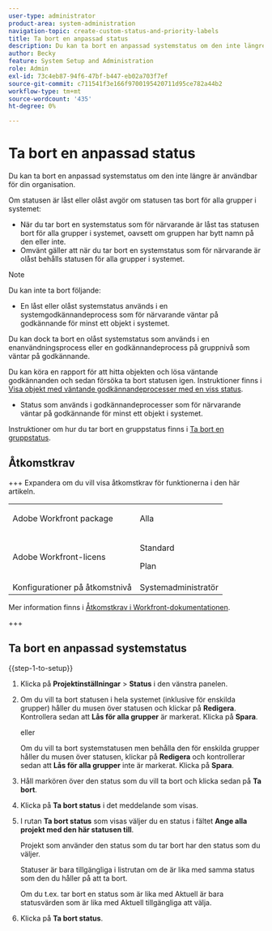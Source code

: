 ```yaml
---
user-type: administrator
product-area: system-administration
navigation-topic: create-custom-status-and-priority-labels
title: Ta bort en anpassad status
description: Du kan ta bort en anpassad systemstatus om den inte längre är användbar för din organisation.
author: Becky
feature: System Setup and Administration
role: Admin
exl-id: 73c4eb87-94f6-47bf-b447-eb02a703f7ef
source-git-commit: c711541f3e166f9700195420711d95ce782a44b2
workflow-type: tm+mt
source-wordcount: '435'
ht-degree: 0%

---
```


# Ta bort en anpassad status

Du kan ta bort en anpassad systemstatus om den inte längre är användbar för din organisation.

Om statusen är låst eller olåst avgör om statusen tas bort för alla grupper i systemet:

* När du tar bort en systemstatus som för närvarande är låst tas statusen bort för alla grupper i systemet, oavsett om gruppen har bytt namn på den eller inte.
* Omvänt gäller att när du tar bort en systemstatus som för närvarande är olåst behålls statusen för alla grupper i systemet.


>[!NOTE]
>
>Du kan inte ta bort följande:
>
>* En låst eller olåst systemstatus används i en systemgodkännandeprocess som för närvarande väntar på godkännande för minst ett objekt i systemet.
>
>  Du kan dock ta bort en olåst systemstatus som används i en enanvändningsprocess eller en godkännandeprocess på gruppnivå som väntar på godkännande.
>
>  Du kan köra en rapport för att hitta objekten och lösa väntande godkännanden och sedan försöka ta bort statusen igen. Instruktioner finns i [Visa objekt med väntande godkännandeprocesser med en viss status](../../../administration-and-setup/customize-workfront/creating-custom-status-and-priority-labels/list-objects-pending-approval-certain-status.md).
>
>* Status som används i godkännandeprocesser som för närvarande väntar på godkännande för minst ett objekt i systemet.

Instruktioner om hur du tar bort en gruppstatus finns i [Ta bort en gruppstatus](../../../administration-and-setup/manage-groups/manage-group-statuses/delete-a-group-status.md).

## Åtkomstkrav

+++ Expandera om du vill visa åtkomstkrav för funktionerna i den här artikeln.

<table style="table-layout:auto"> 
 <col> 
 <col> 
 <tbody> 
  <tr> 
   <td>Adobe Workfront package</td> 
   <td><p>Alla</p></td> 
  </tr> 
  <tr> 
   <td>Adobe Workfront-licens</td> 
   <td><p>Standard</p>
       <p>Plan</p></td>
  </tr> 
  <tr> 
   <td>Konfigurationer på åtkomstnivå</td> 
   <td>Systemadministratör</td> 
  </tr> 
 </tbody> 
</table>

Mer information finns i [Åtkomstkrav i Workfront-dokumentationen](/help/quicksilver/administration-and-setup/add-users/access-levels-and-object-permissions/access-level-requirements-in-documentation.md).

+++

## Ta bort en anpassad systemstatus

{{step-1-to-setup}}

1. Klicka på **Projektinställningar** > **Status** i den vänstra panelen.

1. Om du vill ta bort statusen i hela systemet (inklusive för enskilda grupper) håller du musen över statusen och klickar på **Redigera**. Kontrollera sedan att **Lås för alla grupper** är markerat. Klicka på **Spara**.

   eller

   Om du vill ta bort systemstatusen men behålla den för enskilda grupper håller du musen över statusen, klickar på **Redigera** och kontrollerar sedan att **Lås för alla grupper** inte är markerat. Klicka på **Spara**.

1. Håll markören över den status som du vill ta bort och klicka sedan på **Ta bort**.
1. Klicka på **Ta bort status** i det meddelande som visas.
1. I rutan **Ta bort status** som visas väljer du en status i fältet **Ange alla projekt med den här statusen till**.

   Projekt som använder den status som du tar bort har den status som du väljer.

   Statuser är bara tillgängliga i listrutan om de är lika med samma status som den du håller på att ta bort.

   Om du t.ex. tar bort en status som är lika med Aktuell är bara statusvärden som är lika med Aktuell tillgängliga att välja.

1. Klicka på **Ta bort status**.
